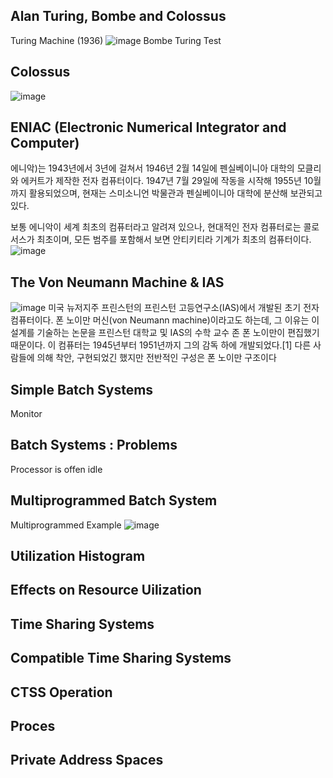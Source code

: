 ## Alan Turing, Bombe and Colossus
Turing Machine (1936)
![image](https://github.com/rheejin92/Studing/assets/131955566/f38037a9-f04f-496a-9e1d-2d609289cde4)
Bombe
Turing Test

## Colossus
![image](https://github.com/rheejin92/Studing/assets/131955566/e3beaaf6-0f4f-4c51-946f-fac0ef3135fd)

## ENIAC (Electronic Numerical Integrator and Computer)
에니악)는 1943년에서 3년에 걸쳐서 1946년 2월 14일에 펜실베이니아 대학의 모클리와 에커트가 제작한 전자 컴퓨터이다. 1947년 7월 29일에 작동을 시작해 1955년 10월까지 활용되었으며, 현재는 스미소니언 박물관과 펜실베이니아 대학에 분산해 보관되고 있다.

보통 에니악이 세계 최초의 컴퓨터라고 알려져 있으나, 현대적인 전자 컴퓨터로는 콜로서스가 최초이며, 모든 범주를 포함해서 보면 안티키티라 기계가 최초의 컴퓨터이다.
![image](https://github.com/rheejin92/Studing/assets/131955566/037415b5-4a0f-4e31-9711-c4ea4c3d1b97)

## The Von Neumann Machine & IAS
![image](https://github.com/rheejin92/Studing/assets/131955566/03da63ff-5ba3-4137-9cf4-e6681c614267)
 미국 뉴저지주 프린스턴의 프린스턴 고등연구소(IAS)에서 개발된 초기 전자 컴퓨터이다. 폰 노이만 머신(von Neumann machine)이라고도 하는데, 그 이유는 이 설계를 기술하는 논문을 프린스턴 대학교 및 IAS의 수학 교수 존 폰 노이만이 편집했기 때문이다. 이 컴퓨터는 1945년부터 1951년까지 그의 감독 하에 개발되었다.[1] 다른 사람들에 의해 착안, 구현되었긴 했지만 전반적인 구성은 폰 노이만 구조이다

 ## Simple Batch Systems
 Monitor

 ## Batch Systems : Problems
 Processor is offen idle

 ## Multiprogrammed Batch System
  Multiprogrammed Example
  ![image](https://github.com/rheejin92/Studing/assets/131955566/27d1e7e5-2324-4130-9542-b168e248313c)

 ## Utilization Histogram

 ## Effects on Resource Uilization
 ## Time Sharing Systems
 ## Compatible Time Sharing Systems
 ## CTSS Operation
 ## Proces
 ## Private Address Spaces
